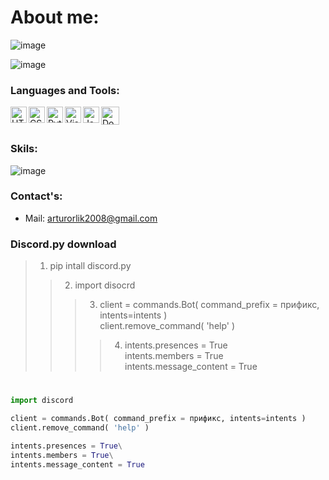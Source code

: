 # About me:
![image](https://img.shields.io/github/followers/Jupiter404E?style=social)

![image](https://raw.githubusercontent.com/lucaszcai/lucaszcai/master/programminggif1.gif)

### Languages and Tools:

<img align="left" alt="HTML5" width="26px" src="https://raw.githubusercontent.com/github/explore/80688e429a7d4ef2fca1e82350fe8e3517d3494d/topics/html/html.png" />
<img align="left" alt="CSS3" width="26px" src="https://raw.githubusercontent.com/github/explore/80688e429a7d4ef2fca1e82350fe8e3517d3494d/topics/css/css.png" />
<img align="left" alt="Python" width="26px" src="https://upload.wikimedia.org/wikipedia/commons/thumb/c/c3/Python-logo-notext.svg/800px-Python-logo-notext.svg.png" />
<img align="left" alt="Visual Studio Code" width="26px" src="https://raw.githubusercontent.com/github/explore/80688e429a7d4ef2fca1e82350fe8e3517d3494d/topics/visual-studio-code/visual-studio-code.png" />
<img align="left" alt="JavaScript" width="26px" src="https://raw.githubusercontent.com/github/explore/80688e429a7d4ef2fca1e82350fe8e3517d3494d/topics/javascript/javascript.png" />
<img align="left" alt="Docker" width="29px" src="https://static.wixstatic.com/media/4cbfd3_589d02e08fd84343aea05af3d1e443a0~mv2.png/v1/fill/w_601,h_431,al_c/4cbfd3_589d02e08fd84343aea05af3d1e443a0~mv2.png" />



<br />
<br />

### Skils:

![image](https://www.codewars.com/users/Artur929488/badges/large) 

### Contact's:
+ Mail: arturorlik2008@gmail.com

### Discord.py download

>1. pip intall discord.py
>>2. import disocrd
>>>3. client = commands.Bot( command_prefix = прификс, intents=intents )\
>>>   client.remove_command( 'help' )
>>>>4. intents.presences = True\
intents.members = True\
intents.message_content = True
#
```python
import discord

client = commands.Bot( command_prefix = прификс, intents=intents )
client.remove_command( 'help' )

intents.presences = True\
intents.members = True\
intents.message_content = True
```

<!---
| язык | % | изучен |
|-------|:-------:|--------:|
|python|36%|изучен|
|HTML|67%|изучен|
|CSS|32%|изучен|
--->

<!---
Artur929488/Artur929488 is a ✨ special ✨ repository because its `README.md` (this file) appears on your GitHub profile.
You can click the Preview link to take a look at your changes.
--->
